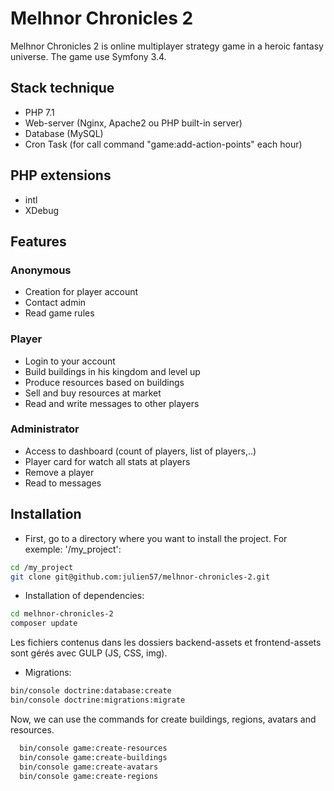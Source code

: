 # Melhnor Chronicles 2

Melhnor Chronicles 2 is online multiplayer strategy game in a heroic fantasy universe. 
The game use Symfony 3.4.

## Stack technique

* PHP 7.1
* Web-server (Nginx, Apache2 ou PHP built-in server)
* Database (MySQL)
* Cron Task (for call command "game:add-action-points" each hour)

## PHP extensions

* intl
* XDebug

## Features

### Anonymous
* Creation for player account
* Contact admin
* Read game rules

### Player
* Login to your account
* Build buildings in his kingdom and level up
* Produce resources based on buildings
* Sell and buy resources at market
* Read and write messages to other players

### Administrator
* Access to dashboard (count of players, list of players,..)
* Player card for watch all stats at players
* Remove a player
* Read to messages

## Installation

* First, go to a directory where you want to install the project. For exemple: '/my_project':

 ```bash
 cd /my_project
 git clone git@github.com:julien57/melhnor-chronicles-2.git
 ```
 
 * Installation of dependencies:
 
 ```bash
 cd melhnor-chronicles-2
 composer update
 ```
 
 Les fichiers contenus dans les dossiers backend-assets et frontend-assets sont gérés avec GULP (JS, CSS, img).
 
 * Migrations:
  ```bash
  bin/console doctrine:database:create
  bin/console doctrine:migrations:migrate
  ```
  
 Now, we can use the commands for create buildings, regions, avatars and resources.
 
 ```bash
   bin/console game:create-resources
   bin/console game:create-buildings
   bin/console game:create-avatars
   bin/console game:create-regions
   ```
